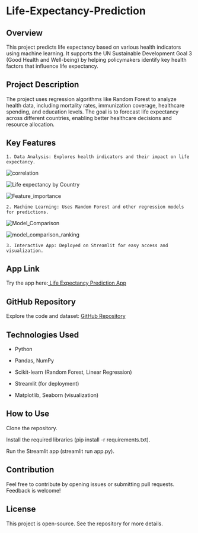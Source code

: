 # Life-Expectancy-Prediction

## Overview
This project predicts life expectancy based on various health indicators using machine learning. It supports the UN Sustainable Development Goal 3 (Good Health and Well-being) by helping policymakers identify key health factors that influence life expectancy.

## Project Description
The project uses regression algorithms like Random Forest to analyze health data, including mortality rates, immunization coverage, healthcare spending, and education levels. The goal is to forecast life expectancy across different countries, enabling better healthcare decisions and resource allocation.

## Key Features
    1. Data Analysis: Explores health indicators and their impact on life expectancy.
![correlation](https://github.com/user-attachments/assets/04bf1f38-5480-4181-9708-002caa5182cb)

![Life expectancy by Country](https://github.com/user-attachments/assets/16268eff-7e63-403f-9334-c73a6aa41e38)

![Feature_importance](https://github.com/user-attachments/assets/4bd3dca2-df80-4476-a7ff-22a409658bb9)



    2. Machine Learning: Uses Random Forest and other regression models for predictions.
![Model_Comparison](https://github.com/user-attachments/assets/cb31c7c6-fa47-40b6-ad76-585d1e2bb882)

![model_comparison_ranking](https://github.com/user-attachments/assets/b6239519-7279-47c4-a9c6-156dfeca82e8)


    3. Interactive App: Deployed on Streamlit for easy access and visualization.

## App Link
Try the app here:[ Life Expectancy Prediction App](https://priscillanzula-life-expectancy-prediction-app-nzula-ytqg8z.streamlit.app/)

## GitHub Repository
Explore the code and dataset: [GitHub Repository](https://github.com/priscillanzula/Life-Expectancy-Prediction.git)

## Technologies Used
- Python

- Pandas, NumPy

- Scikit-learn (Random Forest, Linear Regression)

- Streamlit (for deployment)

- Matplotlib, Seaborn (visualization)

## How to Use
Clone the repository.

Install the required libraries (pip install -r requirements.txt).

Run the Streamlit app (streamlit run app.py).

## Contribution
Feel free to contribute by opening issues or submitting pull requests. Feedback is welcome!

## License
This project is open-source. See the repository for more details.

